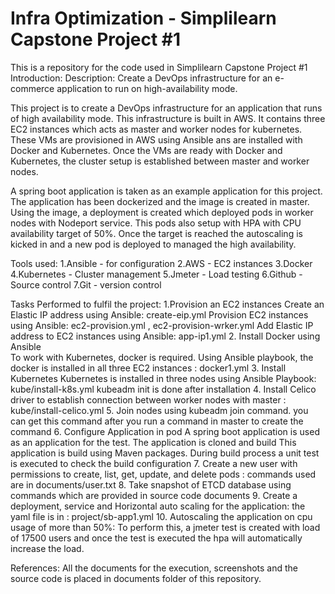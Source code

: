 # Infra Optimization - Simplilearn Capstone Project #1
This is a repository for the code used in Simplilearn Capstone Project #1
Introduction: 
Description: Create a DevOps infrastructure for an e-commerce application to run on high-availability mode.

This project is to create a DevOps infrastructure for an application that runs of high availability mode. This infrastructure is built in AWS. It contains three EC2 instances which acts as master and worker nodes for kubernetes. These VMs are provisioned in AWS using Ansible ans are installed with Docker and Kubernetes. Once the VMs are ready with Docker and Kubernetes, the cluster setup is established between master and worker nodes. 

A spring boot application is taken as an example application for this project. The application has been dockerized and the image is created in master. Using the image, a deployment is created which deployed pods in worker nodes with Nodeport service. This pods also setup with HPA with CPU availability target of 50%. Once the target is reached the autoscaling is kicked in and a new pod is deployed to managed the high availability.

Tools used:
1.Ansible - for configuration
2.AWS - EC2 instances
3.Docker 
4.Kubernetes - Cluster management
5.Jmeter - Load testing
6.Github - Source control
7.Git - version control

Tasks Performed to fulfil the project:
  1.Provision an EC2 instances
      Create an Elastic IP address using Ansible: create-eip.yml
      Provision EC2 instances using Ansible: ec2-provision.yml , ec2-provision-wrker.yml
      Add Elastic IP address to EC2 instances using Ansible: app-ip1.yml
  2. Install Docker using Ansible    
      To work with Kubernetes, docker is required. Using Ansible playbook, the docker is installed in all three EC2 instances : docker1.yml
  3. Install Kubernetes
        Kubernetes is installed in three nodes using Ansible Playbook: kube/install-k8s.yml
        kubeadm init is done after installation
  4. Install Celico driver to establish connection between worker nodes with master : kube/install-celico.yml
  5. Join nodes using kubeadm join command. you can get this command after you run a command in master to create the command
  6. Configure Application in pod
      A spring boot application is used as an application for the test. The application is cloned and build
      This application is build using Maven packages. During build process a unit test is executed to check the build configuration
  7. Create a new user with permissions to create, list, get, update, and delete pods : commands used are in documents/user.txt
  8. Take snapshot of ETCD database using commands which are provided in source code documents
  9. Create a deployment, service and Horizontal auto scaling for the application: the yaml file is in : project/sb-app1.yml
  10. Autoscaling the application on cpu usage of more than 50%:
        To perform this, a jmeter test is created with load of 17500 users and once the test is executed the hpa will automatically increase the load.
        
        
  References:
  All the documents for the execution, screenshots and the source code is placed in documents folder of this repository.

